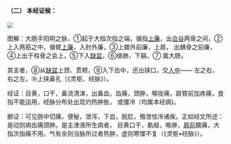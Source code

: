 #### （二）  本经证候：

<img src="img/图12.jpg" style="zoom:80%;" />


图解：大肠手阳明之脉，①起于大指次指之端，循指[上廉](https://www.gmzyjc.com/read/zjs/zjs3.1.1-3-0.1.2.3.9.md)，出[合谷](https://www.gmzyjc.com/read/zjs/zjs3.1.1-3-0.1.2.3.4.md)两骨之间，②上入两筋之中，循臂[上廉](https://www.gmzyjc.com/read/zjs/zjs3.1.1-3-0.1.2.3.9.md)，入肘外廉，③上臑外前廉，上肩， 出髃骨之前廉，④上出于柱骨之会上，⑤下入[缺盆](https://www.gmzyjc.com/read/zjs/zjs3.1.1-3-0.1.3.3.12.md)，⑥络肺，下膈，⑦ 属大肠，

其支者，⑧从[缺盆](https://www.gmzyjc.com/read/zjs/zjs3.1.1-3-0.1.3.3.12.md)上颈、贯颊，⑨入下齿中，还出挟口，交[人中](https://www.gmzyjc.com/read/zjs/zjs3.2.2-0.0.1.3.26.md)—— 左之右，右之左，⑩上挟鼻孔（《灵枢、经脉》）。

经证：目黄，口干，鼻流清涕，出鼻血，齿痛，颈肿，喉咙痛，肩臂前加疼痛，食指不能运用，经脉分布处出现灼热肿胀， 或僵冷（均属本经病)。  

腑证：可见肠中切痛，便秘，泄泻，下血，脱肛，飧泄怯冷诸疾。正如经文所述：是动则病齿痛颈肿。是主津液所生病者， 目黄口干，鼽衄，喉痹，[肩前](https://www.gmzyjc.com/read/zjs/zjs3.4-0.1.4.6.0.md)臑痛，大指次指痛不用。气有余则当脉所过者热肿，虚则寒慄不复（《灵枢•经脉》）。
